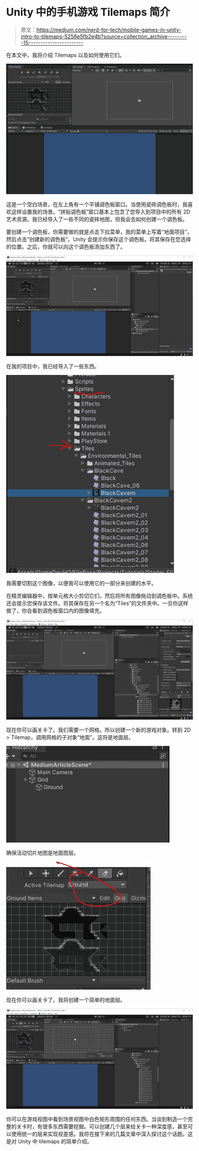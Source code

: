 # Unity 中的手机游戏 Tilemaps 简介

> 原文：<https://medium.com/nerd-for-tech/mobile-games-in-unity-intro-to-tilemaps-5256e5fb2e4b?source=collection_archive---------15----------------------->

在本文中，我将介绍 Tilemaps 以及如何使用它们。

![](img/80656770d9c41b3e9a026f5a7220575f.png)

这是一个空白场景，在左上角有一个平铺调色板窗口。当使用瓷砖调色板时，我喜欢这样设置我的场景。“拼贴调色板”窗口基本上包含了您导入到项目中的所有 2D 艺术资源。我已经导入了一些不同的瓷砖地图，但我会去如何创建一个调色板。

要创建一个调色板，你需要做的就是点击下拉菜单，我的菜单上写着“地面项目”，然后点击“创建新的调色板”。Unity 会提示你保存这个调色板。将其保存在您选择的位置。之后，你就可以向这个调色板添加东西了。

![](img/ec7052d9e34f0a3a4a72031acf0d28c5.png)

在我的项目中，我已经导入了一些东西。

![](img/ea6039d8a5a4f2eae66b23e825eac0b9.png)

我需要切割这个图像，以便我可以使用它的一部分来创建的水平。

在精灵编辑器中，按单元格大小剪切它们，然后将所有图像拖动到调色板中。系统还会提示您保存该文件。将其保存在另一个名为“Tiles”的文件夹中。一旦你这样做了，你会看到调色板窗口内的图像填充。

![](img/ec4a14f7adf0ce3c19fb1015897f3324.png)

现在你可以画关卡了。我们需要一个网格。所以创建一个新的游戏对象。转到 2D > Tilemap，调用网格的子对象“地面”。这将是地面层。

![](img/5009070122ee5f4a913a343463ceb4ad.png)

确保活动切片地图是地面图层。

![](img/1abaaed1f2087eccabda2d4113c57575.png)

现在你可以画关卡了。我将创建一个简单的地面层。

![](img/e62089950e0b0c91b729490fa626f33a.png)

你可以在游戏视图中看到场景视图中白色矩形周围的任何东西。当谈到制造一个完整的关卡时，有很多东西需要挖掘。可以创建几个层来给关卡一种深度感，甚至可以使用统一的层来实现视差感。我将在接下来的几篇文章中深入探讨这个话题。这是对 Unity 中 tilemaps 的简单介绍。